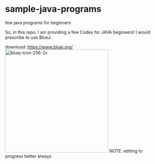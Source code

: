 # sample-java-programs
few java programs for beginners


So, in this repo, I am providing a few Codes for JAVA begineers! 
I would prescribe to use BlueJ. 


download: https://www.bluej.org/
<img width="336" alt="bluej-icon-256-2x" src="https://user-images.githubusercontent.com/103299713/227995183-ed99bc63-fbed-4b7c-8215-b9fbc7d7148c.png">
NOTE: editing to progress better always
